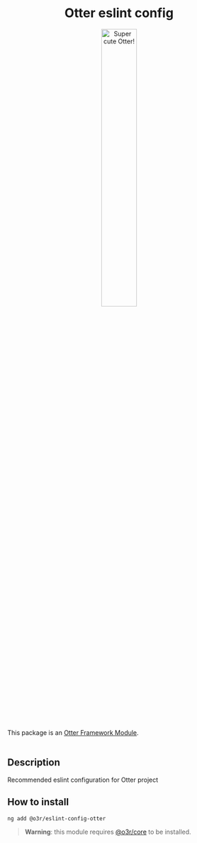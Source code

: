 <h1 align="center">Otter eslint config</h1>
<p align="center">
  <img src="https://raw.githubusercontent.com/AmadeusITGroup/otter/main/.attachments/otter.png" alt="Super cute Otter!" width="40%"/>
</p>

This package is an [Otter Framework Module](https://github.com/AmadeusITGroup/otter/tree/main/docs/core/MODULE.md).
<br />
<br />

## Description

Recommended eslint configuration for Otter project

## How to install

```shell
ng add @o3r/eslint-config-otter
```

> **Warning**: this module requires [@o3r/core](https://www.npmjs.com/package/@o3r/core) to be installed.
